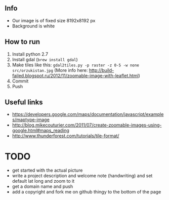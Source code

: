 ## Info
* Our image is of fixed size 8192x8192 px
* Background is white

## How to run

1. Install python 2.7
2. Install gdal (`brew install gdal`)
3. Make tiles like this: `gdal2tiles.py -p raster -z 0-5 -w none src/orzukistan.jpg` (More info here: http://build-failed.blogspot.ru/2012/11/zoomable-image-with-leaflet.html)
4. Commit
5. Push 

## Useful links

* https://developers.google.com/maps/documentation/javascript/examples/maptype-image
* http://blog.mikecouturier.com/2011/07/create-zoomable-images-using-google.html#maps_reading
* http://www.thunderforest.com/tutorials/tile-format/

# TODO

* get started with the actual picture
* write a project description and welcome note (handwriting) and set default lat long and zoom to it
* get a domain name and push
* add a copyright and fork me on github thingy to the bottom of the page
